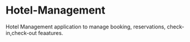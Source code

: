 # Hotel-Management
Hotel Management application to manage booking, reservations, check-in,check-out feaatures.
